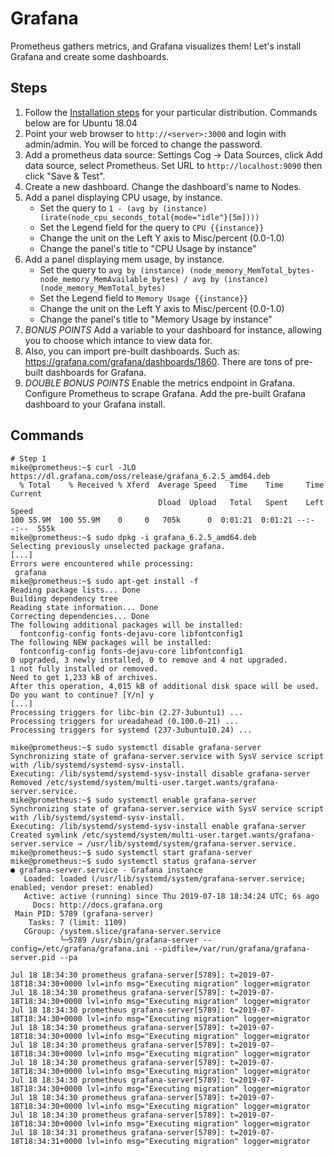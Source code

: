 # Grafana

Prometheus gathers metrics, and Grafana visualizes them! Let's install Grafana and create some dashboards.

## Steps

1. Follow the [Installation steps](https://grafana.com/docs/installation/) for your particular distribution. Commands below are for Ubuntu 18.04
2. Point your web browser to `http://<server>:3000` and login with admin/admin. You will be forced to change the password.
3. Add a prometheus data source: Settings Cog -> Data Sources, click Add data source, select Prometheus. Set URL to `http://localhost:9090` then click "Save & Test".
4. Create a new dashboard. Change the dashboard's name to Nodes.
5. Add a panel displaying CPU usage, by instance.
    * Set the query to `1 - (avg by (instance) (irate(node_cpu_seconds_total{mode="idle"}[5m])))`
    * Set the Legend field for the query to `CPU {{instance}}`
    * Change the unit on the Left Y axis to Misc/percent (0.0-1.0)
    * Change the panel's title to "CPU Usage by instance"
6. Add a panel displaying mem usage, by instance.
    * Set the query to `avg by (instance) (node_memory_MemTotal_bytes-node_memory_MemAvailable_bytes) / avg by (instance) (node_memory_MemTotal_bytes)`
    * Set the Legend field to `Memory Usage {{instance}}`
    * Change the unit on the Left Y axis to Misc/percent (0.0-1.0)
    * Change the panel's title to "Memory Usage by instance"
7. *BONUS POINTS* Add a variable to your dashboard for instance, allowing you to choose which intance to view data for.
8. Also, you can import pre-built dashboards. Such as: https://grafana.com/grafana/dashboards/1860. There are tons of pre-built dashboards for Grafana.
9. *DOUBLE BONUS POINTS* Enable the metrics endpoint in Grafana. Configure Prometheus to scrape Grafana. Add the pre-built Grafana dashboard to your Grafana install.

## Commands

```
# Step 1
mike@prometheus:~$ curl -JLO https://dl.grafana.com/oss/release/grafana_6.2.5_amd64.deb
  % Total    % Received % Xferd  Average Speed   Time    Time     Time  Current
                                 Dload  Upload   Total   Spent    Left  Speed
100 55.9M  100 55.9M    0     0   705k      0  0:01:21  0:01:21 --:--:--  555k
mike@prometheus:~$ sudo dpkg -i grafana_6.2.5_amd64.deb
Selecting previously unselected package grafana.
[...]
Errors were encountered while processing:
 grafana
mike@prometheus:~$ sudo apt-get install -f
Reading package lists... Done
Building dependency tree
Reading state information... Done
Correcting dependencies... Done
The following additional packages will be installed:
  fontconfig-config fonts-dejavu-core libfontconfig1
The following NEW packages will be installed:
  fontconfig-config fonts-dejavu-core libfontconfig1
0 upgraded, 3 newly installed, 0 to remove and 4 not upgraded.
1 not fully installed or removed.
Need to get 1,233 kB of archives.
After this operation, 4,015 kB of additional disk space will be used.
Do you want to continue? [Y/n] y
[...]
Processing triggers for libc-bin (2.27-3ubuntu1) ...
Processing triggers for ureadahead (0.100.0-21) ...
Processing triggers for systemd (237-3ubuntu10.24) ...

mike@prometheus:~$ sudo systemctl disable grafana-server
Synchronizing state of grafana-server.service with SysV service script with /lib/systemd/systemd-sysv-install.
Executing: /lib/systemd/systemd-sysv-install disable grafana-server
Removed /etc/systemd/system/multi-user.target.wants/grafana-server.service.
mike@prometheus:~$ sudo systemctl enable grafana-server
Synchronizing state of grafana-server.service with SysV service script with /lib/systemd/systemd-sysv-install.
Executing: /lib/systemd/systemd-sysv-install enable grafana-server
Created symlink /etc/systemd/system/multi-user.target.wants/grafana-server.service → /usr/lib/systemd/system/grafana-server.service.
mike@prometheus:~$ sudo systemctl start grafana-server
mike@prometheus:~$ sudo systemctl status grafana-server
● grafana-server.service - Grafana instance
   Loaded: loaded (/usr/lib/systemd/system/grafana-server.service; enabled; vendor preset: enabled)
   Active: active (running) since Thu 2019-07-18 18:34:24 UTC; 6s ago
     Docs: http://docs.grafana.org
 Main PID: 5789 (grafana-server)
    Tasks: 7 (limit: 1109)
   CGroup: /system.slice/grafana-server.service
           └─5789 /usr/sbin/grafana-server --config=/etc/grafana/grafana.ini --pidfile=/var/run/grafana/grafana-server.pid --pa

Jul 18 18:34:30 prometheus grafana-server[5789]: t=2019-07-18T18:34:30+0000 lvl=info msg="Executing migration" logger=migrator
Jul 18 18:34:30 prometheus grafana-server[5789]: t=2019-07-18T18:34:30+0000 lvl=info msg="Executing migration" logger=migrator
Jul 18 18:34:30 prometheus grafana-server[5789]: t=2019-07-18T18:34:30+0000 lvl=info msg="Executing migration" logger=migrator
Jul 18 18:34:30 prometheus grafana-server[5789]: t=2019-07-18T18:34:30+0000 lvl=info msg="Executing migration" logger=migrator
Jul 18 18:34:30 prometheus grafana-server[5789]: t=2019-07-18T18:34:30+0000 lvl=info msg="Executing migration" logger=migrator
Jul 18 18:34:30 prometheus grafana-server[5789]: t=2019-07-18T18:34:30+0000 lvl=info msg="Executing migration" logger=migrator
Jul 18 18:34:30 prometheus grafana-server[5789]: t=2019-07-18T18:34:30+0000 lvl=info msg="Executing migration" logger=migrator
Jul 18 18:34:30 prometheus grafana-server[5789]: t=2019-07-18T18:34:30+0000 lvl=info msg="Executing migration" logger=migrator
Jul 18 18:34:30 prometheus grafana-server[5789]: t=2019-07-18T18:34:30+0000 lvl=info msg="Executing migration" logger=migrator
Jul 18 18:34:31 prometheus grafana-server[5789]: t=2019-07-18T18:34:31+0000 lvl=info msg="Executing migration" logger=migrator

```
